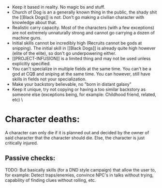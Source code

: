 - Keep it based in reality. No magic bs and stuff.
- Church of Dog is an a generally known thing in the public, the shady shit the [[Black Dogs]] is not. Don't go making a civilian character with knowledge about that.
- Realistic carry capacity. Most of the characters (with a few exceptions) are not extremely unnaturally strong and cannot go carrying a dozen of machine guns.
- Initial skills cannot be incredibly high (Recruits cannot be gods at snipping). The initial skill in [[Black Dogs]] is already quite high however (elite of the elite), so don't go underpowering either.
- [[PROJECT-INFUSION]] is a limited thing and may not be used unless explicitly specified.
- You can't specialize in multiple fields at the same time. You can't be a god at CQB and sniping at the same time. You can however, still have skills in fields not your specialization.
- Make your backstory believable, no "born in distant galaxy"
- Keep it unique, try not copying or having a too similar backstory as someone else (exceptions being, for example: Childhood friend, related, etc)
  \

# Character deaths:
A character can only die if it is planned out and decided by the owner of said character that the character should die. Else, the character is just critically injured.

## Passive checks:
TODO: But basically skills (for a DND style campaign) that allow the user to, for example: Detect traps/enemies, convince NPC's in talks without trying, capability of finding clues without rolling, etc.